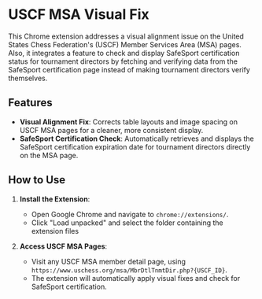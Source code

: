 # USCF MSA Visual Fix

This Chrome extension addresses a visual alignment issue on the United States Chess Federation's (USCF) Member Services Area (MSA) pages. Also, it integrates a feature to check and display SafeSport certification status for tournament directors by fetching and verifying data from the SafeSport certification page instead of making tournament directors verify themselves.

## Features

- **Visual Alignment Fix**: Corrects table layouts and image spacing on USCF MSA pages for a cleaner, more consistent display.
- **SafeSport Certification Check**: Automatically retrieves and displays the SafeSport certification expiration date for tournament directors directly on the MSA page.

## How to Use

1. **Install the Extension**:
   - Open Google Chrome and navigate to `chrome://extensions/`.
   - Click "Load unpacked" and select the folder containing the extension files

2. **Access USCF MSA Pages**:
   - Visit any USCF MSA member detail page, using `https://www.uschess.org/msa/MbrDtlTnmtDir.php?{USCF_ID}`.
   - The extension will automatically apply visual fixes and check for SafeSport certification.